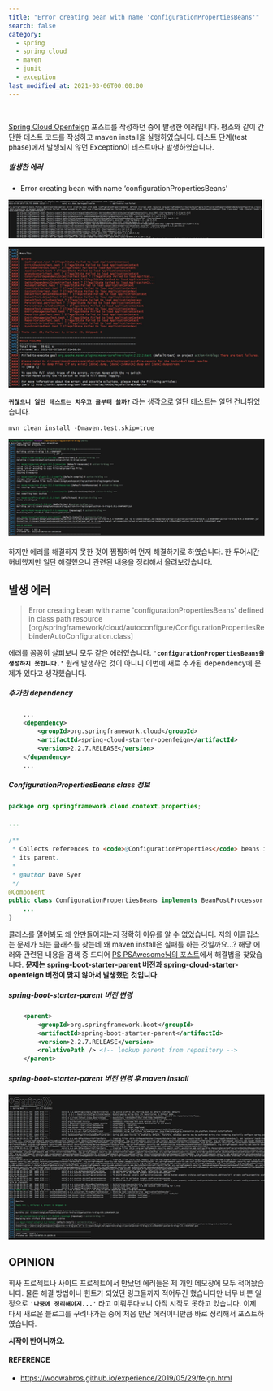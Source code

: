 ```yaml
---
title: "Error creating bean with name 'configurationPropertiesBeans'"
search: false
category:
  - spring
  - spring cloud
  - maven
  - junit
  - exception
last_modified_at: 2021-03-06T00:00:00
---
```


<br>

[Spring Cloud Openfeign][openfeign-blogLink] 포스트를 작성하던 중에 발생한 에러입니다. 
평소와 같이 간단한 테스트 코드를 작성하고 maven install을 실행하였습니다. 
테스트 단계(test phase)에서 발생되지 않던 Exception이 테스트마다 발생하였습니다. 

##### 발생한 에러
- Error creating bean with name ‘configurationPropertiesBeans’ 
<p align="left"><img src="/images/error-creating-bean-configurationPropertiesBeans-1.JPG"></p>
<p align="left"><img src="/images/error-creating-bean-configurationPropertiesBeans-2.JPG"></p>

**`귀찮으니 일단 테스트는 치우고 글부터 쓸까?`** 라는 생각으로 일단 테스트는 일던 건너뛰었습니다. 
```shell
mvn clean install -Dmaven.test.skip=true
```
<p align="left"><img src="/images/error-creating-bean-configurationPropertiesBeans-3.JPG"></p>

하지만 에러를 해결하지 못한 것이 찜찜하여 먼저 해결하기로 하였습니다. 
한 두어시간 허비했지만 일단 해결했으니 관련된 내용을 정리해서 올려보겠습니다. 

## 발생 에러

> Error creating bean with name 'configurationPropertiesBeans' defined in class path resource <br>
> [org/springframework/cloud/autoconfigure/ConfigurationPropertiesRebinderAutoConfiguration.class]

에러를 꼼꼼히 살펴보니 모두 같은 에러였습니다. **`'configurationPropertiesBeans을 생성하지 못합니다.'`** 
원래 발생하던 것이 아니니 이번에 새로 추가된 dependency에 문제가 있다고 생각했습니다. 

##### 추가한 dependency
```xml
    ...
    <dependency>
        <groupId>org.springframework.cloud</groupId>
        <artifactId>spring-cloud-starter-openfeign</artifactId>
        <version>2.2.7.RELEASE</version>
    </dependency>
    ...
```

##### ConfigurationPropertiesBeans class 정보
```java
package org.springframework.cloud.context.properties;

...

/**
 * Collects references to <code>@ConfigurationProperties</code> beans in the context and
 * its parent.
 *
 * @author Dave Syer
 */
@Component
public class ConfigurationPropertiesBeans implements BeanPostProcessor, ApplicationContextAware {
    ...
}
```

클래스를 열어봐도 왜 안만들어지는지 정확히 이유를 알 수 없었습니다. 
저의 이클립스는 문제가 되는 클래스를 찾는데 왜 maven install은 실패를 하는 것일까요...? 
해당 에러와 관련된 내용을 검색 중 드디어 [PS PSAwesome님의 포스트][reference-link]에서 해결법을 찾았습니다. 
**문제는 spring-boot-starter-parent 버전과 spring-cloud-starter-openfeign 버전이 맞지 않아서 발생했던 것입니다.** 

##### spring-boot-starter-parent 버전 변경
```xml
    <parent>
        <groupId>org.springframework.boot</groupId>
        <artifactId>spring-boot-starter-parent</artifactId>
        <version>2.2.7.RELEASE</version>
        <relativePath /> <!-- lookup parent from repository -->
    </parent>
```

##### spring-boot-starter-parent 버전 변경 후 maven install
<p align="left"><img src="/images/error-creating-bean-configurationPropertiesBeans-4.JPG"></p>

## OPINION
회사 프로젝트나 사이드 프로젝트에서 만났던 에러들은 제 개인 메모장에 모두 적어놨습니다. 
물론 해결 방법이나 힌트가 되었던 링크들까지 적어두긴 했습니다만 너무 바쁜 일정으로 **`'나중에 정리해야지...'`** 라고 미뤄두다보니 아직 시작도 못하고 있습니다. 
이제 다시 새로운 블로그를 꾸려나가는 중에 처음 만난 에러이니만큼 바로 정리해서 포스트하였습니다. 

**시작이 반이니까요.**

#### REFERENCE
- <https://woowabros.github.io/experience/2019/05/29/feign.html>

[reference-link]: https://woowabros.github.io/experience/2019/05/29/feign.html
[openfeign-blogLink]: https://junhyunny.github.io/spring/spring%20cloud/spring-cloud-openfeign/